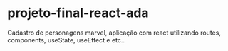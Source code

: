 # projeto-final-react-ada
Cadastro de personagens marvel, aplicação com react utilizando routes, components, useState, useEffect e etc..
